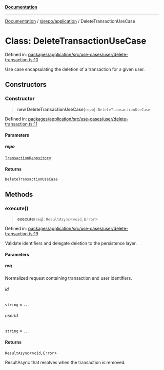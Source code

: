 [**Documentation**](../../../README.md)

***

[Documentation](../../../README.md) / [@repo/application](../README.md) / DeleteTransactionUseCase

# Class: DeleteTransactionUseCase

Defined in: [packages/application/src/use-cases/user/delete-transaction.ts:10](https://github.com/o3osatoshi/experiment/blob/f1d231870a1d13a36a9ead236d22edc1fb9797dd/packages/application/src/use-cases/user/delete-transaction.ts#L10)

Use case encapsulating the deletion of a transaction for a given user.

## Constructors

### Constructor

> **new DeleteTransactionUseCase**(`repo`): `DeleteTransactionUseCase`

Defined in: [packages/application/src/use-cases/user/delete-transaction.ts:11](https://github.com/o3osatoshi/experiment/blob/f1d231870a1d13a36a9ead236d22edc1fb9797dd/packages/application/src/use-cases/user/delete-transaction.ts#L11)

#### Parameters

##### repo

[`TransactionRepository`](../../domain/interfaces/TransactionRepository.md)

#### Returns

`DeleteTransactionUseCase`

## Methods

### execute()

> **execute**(`req`): `ResultAsync`\<`void`, `Error`\>

Defined in: [packages/application/src/use-cases/user/delete-transaction.ts:19](https://github.com/o3osatoshi/experiment/blob/f1d231870a1d13a36a9ead236d22edc1fb9797dd/packages/application/src/use-cases/user/delete-transaction.ts#L19)

Validate identifiers and delegate deletion to the persistence layer.

#### Parameters

##### req

Normalized request containing transaction and user identifiers.

###### id

`string` = `...`

###### userId

`string` = `...`

#### Returns

`ResultAsync`\<`void`, `Error`\>

ResultAsync that resolves when the transaction is removed.
